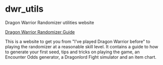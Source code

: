 # dwr_utils
Dragon Warrior Randomizer utilities website

[Dragon Warrior Randomizer Guide](https://www.dwrguide.com)

This is a website to get you from "I've played Dragon Warrior before" to playing the randomizer at a reasonable skill level.  It contains a guide to how to generate your first seed, tips and tricks on playing the game, an Encounter Odds generator, a Dragonlord Fight simulator and an item chart. 
